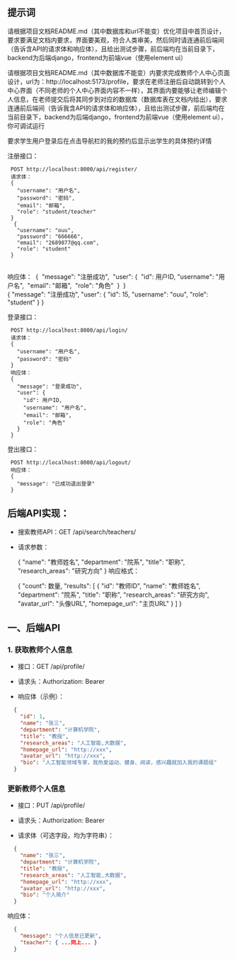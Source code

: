 ## 提示词

请根据项目文档README.md（其中数据库和url不能变）优化项目中首页设计，要求要满足文档内要求，界面要美观，符合人类审美，然后同时请连通前后端间（告诉含API的请求体和响应体），且给出测试步骤，前后端均在当前目录下，backend为后端django，frontend为前端vue（使用element ui）







请根据项目文档README.md（其中数据库不能变）内要求完成教师个人中心页面设计，url为：http://localhost:5173/profile，要求在老师注册后自动跳转到个人中心界面（不同老师的个人中心界面内容不一样），其界面内要能够让老师编辑个人信息，在老师提交后将其同步到对应的数据库（数据库表在文档内给出），要求连通前后端间（告诉我含API的请求体和响应体），且给出测试步骤，前后端均在当前目录下，backend为后端django，frontend为前端vue（使用element ui），你可调试运行



要求学生用户登录后在点击导航栏的我的预约后显示出学生的具体预约详情





注册接口：

     POST http://localhost:8000/api/register/
     请求体：
     {
       "username": "用户名",
       "password": "密码",
       "email": "邮箱",
       "role": "student/teacher"
     }
      {
       "username": "ouu",
       "password": "666666",
       "email": "2689877@qq.com",
       "role": "student"
     }


​     
​     响应体：
​         {
​           "message": "注册成功",
​           "user": {
​             "id": 用户ID,
​             "username": "用户名",
​             "email": "邮箱",
​             "role": "角色"
​           }
​         }
​         
     {
        "message": "注册成功",
        "user": {
            "id": 15,
            "username": "ouu",
            "role": "student"
        }
    }




登录接口：

     POST http://localhost:8000/api/login/
     请求体：
     {
       "username": "用户名",
       "password": "密码"
     }
     响应体：
     {
       "message": "登录成功",
       "user": {
         "id": 用户ID,
         "username": "用户名",
         "email": "邮箱",
         "role": "角色"
       }
     }
登出接口：

     POST http://localhost:8000/api/logout/
     响应体：
     {
       "message": "已成功退出登录"
     }



## 后端API实现：

- 搜索教师API：GET /api/search/teachers/

- 请求参数：

     {
       "name": "教师姓名",
       "department": "院系",
       "title": "职称",
       "research_areas": "研究方向"
     }
响应格式：

     {
       "count": 数量,
       "results": [
         {
           "id": "教师ID",
           "name": "教师姓名",
           "department": "院系",
           "title": "职称",
           "research_areas": "研究方向",
           "avatar_url": "头像URL",
           "homepage_url": "主页URL"
         }
       ]
     }





## 一、后端API

### 1. 获取教师个人信息

- 接口：GET /api/profile/

- 请求头：Authorization: Bearer <token>

- 响应体（示例）：

```json
  {
    "id": 1,
    "name": "张三",
    "department": "计算机学院",
    "title": "教授",
    "research_areas": "人工智能,大数据",
    "homepage_url": "http://xxx",
    "avatar_url": "http://xxx",
    "bio": "人工智能领域专家，我热爱运动、健身、阅读，感兴趣就加入我的课题组"
  }

```

### 更新教师个人信息

- 接口：PUT /api/profile/

- 请求头：Authorization: Bearer <token>

- 请求体（可选字段，均为字符串）：

```json
  {
    "name": "张三",
    "department": "计算机学院",
    "title": "教授",
    "research_areas": "人工智能,大数据",
    "homepage_url": "http://xxx",
    "avatar_url": "http://xxx",
    "bio": "个人简介"
  }
```

响应体：

```json
  {
    "message": "个人信息已更新",
    "teacher": { ...同上... }
  }
```

